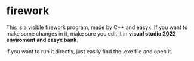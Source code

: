 # firework
This is a visible firework program, made by C++ and easyx. 
If you want to make some changes in it, make sure you edit it in **visual studio 2022 enviroment and easyx bank**.  

if you want to run it directly, just easily find the .exe file and open it. 
